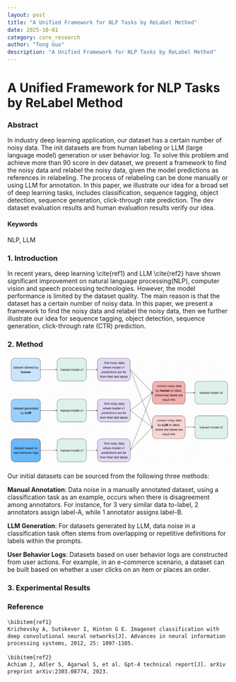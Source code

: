 ```yaml
---
layout: post
title: "A Unified Framework for NLP Tasks by ReLabel Method"
date: 2025-10-01
category: core_research
author: "Tong Guo"
description: "A Unified Framework for NLP Tasks by ReLabel Method"
---
```



# A Unified Framework for NLP Tasks by ReLabel Method

### Abstract
In industry deep learning application, our dataset has a certain number of noisy data. The init datasets are from human labeling or LLM (large language model) generation or user behavior log.
To solve this problem and achieve more than 90 score in dev dataset, we present a framework to find the noisy data and relabel the noisy data, 
given the model predictions as references in relabeling. The process of relabeling can be done manually or using LLM for annotation.
In this paper, we illustrate our idea for a broad set of deep learning tasks, includes classification, sequence tagging, object detection, sequence generation, 
click-through rate prediction. The dev dataset evaluation results and human evaluation results verify our idea.

#### Keywords
NLP, LLM

### 1. Introduction

In recent years, deep learning \cite{ref1} and LLM \cite{ref2} have shown significant improvement on natural language processing(NLP), 
computer vision and speech processing technologies. However, the model performance is limited by the dataset quality. 
The main reason is that the dataset has a certain number of noisy data. 
In this paper, we present a framework to find the noisy data and relabel the noisy data, 
then we further illustrate our idea for sequence tagging, object detection, sequence generation, click-through rate (CTR) prediction.

### 2. Method
![fig1](/assets/png/unified-nlp/fig1.png)

Our initial datasets can be sourced from the following three methods:

**Manual Annotation**: Data noise in a manually annotated dataset, using a classification task as an example, occurs when there is disagreement among annotators. For instance, for 3 very similar data to-label, 2 annotators assign label-A, while 1 annotator assigns label-B.

**LLM Generation**: For datasets generated by LLM, data noise in a classification task often stems from overlapping or repetitive definitions for labels within the prompts.

**User Behavior Logs**: Datasets based on user behavior logs are constructed from user actions. For example, in an e-commerce scenario, a dataset can be built based on whether a user clicks on an item or places an order.




### 3. Experimental Results



### Reference
```
\bibitem{ref1}
Krizhevsky A, Sutskever I, Hinton G E. Imagenet classification with deep convolutional neural networks[J]. Advances in neural information processing systems, 2012, 25: 1097-1105.

\bibitem{ref2}
Achiam J, Adler S, Agarwal S, et al. Gpt-4 technical report[J]. arXiv preprint arXiv:2303.08774, 2023.
```
